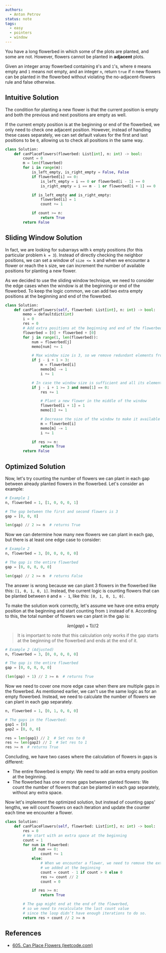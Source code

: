 ```yaml
---
authors:
  - Anton Petrov
status: note
tags:
  - easy
  - pointers
  - window
---
```


You have a long flowerbed in which some of the plots are planted, and some are not. However, flowers cannot be planted in **adjacent** plots.

Given an integer array flowerbed containing `0`'s and `1`'s, where `0` means empty and `1` means not empty, and an integer `n`, return `true` if n new flowers can be planted in the flowerbed without violating the no-adjacent-flowers rule and false otherwise.

## Intuitive Solution

The condition for planting a new flower is that the current position is empty and both the previous and next positions are empty as well.

If the current empty position is at the beginning or end of the flowerbed, we only need to check one adjacent position. However, instead of handling these cases separately, we can set default values for the first and last positions to be `0`, allowing us to check all positions in the same way.

```python
class Solution:
    def canPlaceFlowers(flowerbed: List[int], n: int) -> bool:
        count = 0
        m = len(flowerbed)
        for i in range(m):
            is_left_empty, is_right_empty = False, False
            if flowerbed[i] == 0:
                is_left_empty = i == 0 or flowerbed[i - 1] == 0
                is_right_empty = i == m - 1 or flowerbed[i + 1] == 0

            if is_left_empty and is_right_empty:
                flowerbed[i] = 1
                count += 1

            if count >= n:
                return True
        return False
```

## Sliding Window Solution

In fact, we are looking for subarrays with `k` empty positions (for this particular problem `k = 3`). Instead of directly checking the neighbor positions, we can set a window of `size <= k` and when we encounter a flower or reach the `k` size, we can increment the number of available positions for planting a new flower.

As we decided to use the sliding window technique, we need to consider the edge cases when the window is at the beginning or end of the flowerbed. To keep the logic common, we can add two extra empty positions at the beginning and end of the flowerbed.

```python
class Solution:
    def canPlaceFlowers(self, flowerbed: List[int], n: int) -> bool:
        memo = defaultdict(int)
        i = 0
        res = 0
        # Add extra positions at the beginning and end of the flowerbed
        flowerbed = [0] + flowerbed + [0]
        for j in range(1, len(flowerbed)):
            num = flowerbed[j]
            memo[num] += 1

            # Max window size is 3, so we remove redundant elements from its left side
            if j - i + 1 > 3:
                m = flowerbed[i]
                memo[m] -= 1
                i += 1

            # In case the window size is sufficient and all its elements are empty
            if j - i + 1 >= 3 and memo[1] == 0:
                res += 1

                # Plant a new flower in the middle of the window
                flowerbed[i + 1] = 1
                memo[1] += 1

                # Decrease the size of the window to make it available for new elements
                m = flowerbed[i]
                memo[m] -= 1
                i += 1

            if res >= n:
                return True
        return False
```

## Optimized Solution

Now, let's try counting the number of flowers we can plant in each gap between already planted flowers in the flowerbed. Let's consider an example:

```python
# Example 1
n, flowerbed = 1, [1, 0, 0, 0, 1]

# The gap between the first and second flowers is 3
gap = [0, 0, 0]

len(gap) // 2 >= n  # returns True
```

Now we can determine how many new flowers we can plant in each gap, but there is at least one edge case to consider:

```python
# Example 2
n, flowerbed = 3, [0, 0, 0, 0, 0]

# The gap is the entire flowerbed
gap = [0, 0, 0, 0, 0]

len(gap) // 2 >= n  # returns False
```

The answer is wrong because we can plant 3 flowers in the flowerbed like this: `[1, 0, 1, 0, 1]`. Instead, the current logic is counting flowers that can be planted between `0` and `m - 1`, like this: `[0, 1, 0, 1, 0]`.

To make the solution work correctly, let's assume we have one extra empty position at the beginning and start counting from `1` instead of `0`. According to this, the total number of flowers we can plant in the gap is:

$$
len(gap) + 1) // 2
$$

> It is important to note that this calculation only works if the gap starts at the beginning of the flowerbed and ends at the end of it.

```python
# Example 2 (Adjusted)
n, flowerbed = 3, [0, 0, 0, 0, 0]

# The gap is the entire flowerbed
gap = [0, 0, 0, 0, 0]

(len(gap) + 1) // 2 >= n  # returns True
```

Now we need to cover one more edge case when there are multiple gaps in the flowerbed. As mentioned earlier, we can't use the same logic as for an empty flowerbed. Instead, we need to calculate the number of flowers we can plant in each gap separately.

```python
n, flowerbed = 1, [0, 1, 0, 0, 0]

# The gaps in the flowerbed:
gap1 = [0]
gap2 = [0, 0, 0]

res = len(gap1) // 2  # Set res to 0
res += len(gap2) // 2  # Set res to 1
res >= n  # returns True
```

Concluding, we have two cases where the calculation of flowers in gaps is different:

- The entire flowerbed is empty: We need to add an extra empty position at the beginning.
- The flowerbed has one or more gaps between planted flowers: We count the number of flowers that can be planted in each gap separately, without any extra space.

Now let's implement the optimized solution, but instead of counting gaps' lengths, we will count flowers on each iteration and update the counter each time we encounter a flower.

```python
class Solution:
    def canPlaceFlowers(self, flowerbed: List[int], n: int) -> bool:
        res = 0
        # We start with an extra space at the beginning
        count = 1
        for num in flowerbed:
            if num == 0:
                count += 1
            else:
                # When we encounter a flower, we need to remove the extra space
                # we added at the beginning
                count = count - 1 if count > 0 else 0
                res += count // 2
                count = 0

            if res >= n:
                return True

        # The gap might end at the end of the flowerbed,
        # so we need to recalculate the last count value
        # since the loop didn’t have enough iterations to do so.
        return res + count // 2 >= n
```

## References

- [605. Can Place Flowers (leetcode.com)](https://leetcode.com/problems/can-place-flowers/description/?envType=problem-list-v2&envId=m424e3ds)
